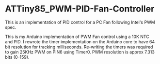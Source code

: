 # ATTiny85_PWM-PID-Fan-Controller
This is an implementation of PID control for a PC Fan following Intel's PWM spec.

This is my Arduino implementation of PWM Fan control using a 10K NTC and PID. I rewrote the timer implementation on the Arduino core to have 64 bit resolution for tracking milliseconds. Re-writing the timers was required to gain 25KHz PWM on PIN6 using Timer0. PWM resolution is approx 7.313 bits (0-159).
